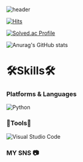 ![header](https://capsule-render.vercel.app/api?type=Rounded&text=WELCOME)

[![Hits](https://hits.seeyoufarm.com/api/count/incr/badge.svg?url=https%3A%2F%2Fgithub.com%2Fbadapiri&count_bg=%23010101&title_bg=%237C7A7A&icon=&icon_color=%23E7E7E7&title=hits&edge_flat=false)](https://hits.seeyoufarm.com)

[![Solved.ac Profile](http://mazassumnida.wtf/api/v2/generate_badge?boj=badapiri1004)](https://solved.ac/badapiri1004/)

![Anurag's GitHub stats](https://github-readme-stats.vercel.app/api?username=badapiri&show_icons=true&theme=radical)

# 🛠Skills🛠
### Platforms & Languages
![Python](https://img.shields.io/badge/Python-3776AB.svg?&style=for-the-badge&logo=Python&logoColor=white)

### 🔧Tools🔨
![Visual Studio Code](https://img.shields.io/badge/Visual%20Studio%20Code-007ACC.svg?&style=for-the-badge&logo=Visual%20Studio%20Code&logoColor=white)

### MY SNS 📷
